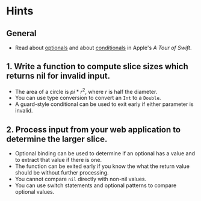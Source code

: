 # Hints

## General

- Read about [optionals][optionals] and about [conditionals][conditionals] in Apple's _A Tour of Swift_.

## 1. Write a function to compute slice sizes which returns nil for invalid input.

- The area of a circle is _pi_ \* _r_<sup>2</sup>, where _r_ is half the diameter.
- You can use type conversion to convert an `Int` to a `Double`.
- A guard-style conditional can be used to exit early if either parameter is invalid.

## 2. Process input from your web application to determine the larger slice.

- Optional binding can be used to determine if an optional has a value and to extract that value if there is one.
- The function can be exited early if you know the what the return value should be without further processing.
- You cannot compare `nil` directly with non-nil values.
- You can use switch statements and optional patterns to compare optional values.

[optionals]: https://docs.swift.org/swift-book/documentation/the-swift-programming-language/thebasics/#Optionals
[conditionals]: https://docs.swift.org/swift-book/documentation/the-swift-programming-language/controlflow/#Conditional-Statements